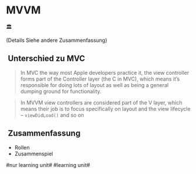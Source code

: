 
# MVVM
🏛️

(Details Siehe andere Zusammenfassung)


##  Unterschied zu MVC

> In MVC the way most Apple developers practice it, the view controller forms part of the Controller layer (the C in MVC), which means it’s responsible for doing lots of layout as well as being a general dumping ground for functionality.

> In MVVM view controllers are considered part of the V layer, which means their job is to focus specifically on layout and the view lifecycle – `viewDidLoad()` and so on

##  Zusammenfassung
- Rollen
- Zusammenspiel


#nur learning unit# #learning unit#